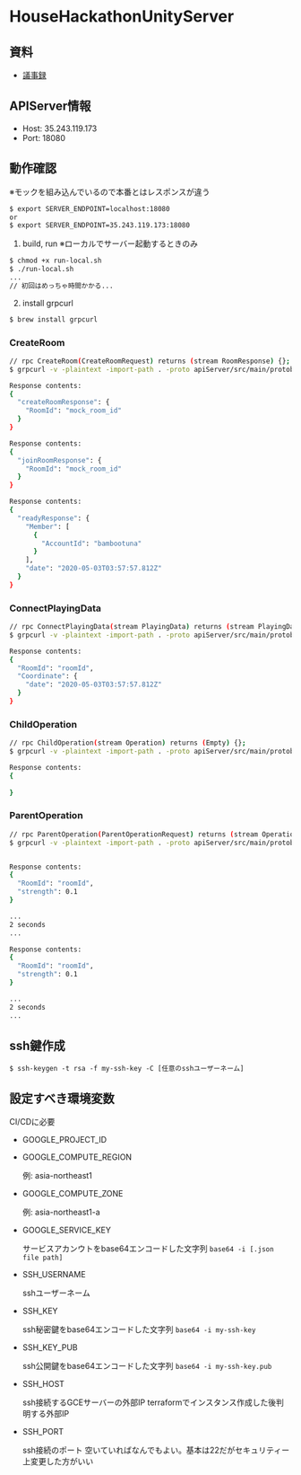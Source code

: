 # HouseHackathonUnityServer

## 資料
- [議事録](https://github.com/CA21engineer/HouseHackathonUnityClient/issues/1)

## APIServer情報
- Host: 35.243.119.173
- Port: 18080

## 動作確認
※モックを組み込んでいるので本番とはレスポンスが違う

```bash
$ export SERVER_ENDPOINT=localhost:18080
or
$ export SERVER_ENDPOINT=35.243.119.173:18080
```

1. build, run
※ローカルでサーバー起動するときのみ

```bash
$ chmod +x run-local.sh
$ ./run-local.sh
...
// 初回はめっちゃ時間かかる...
```

2. install grpcurl
```bash
$ brew install grpcurl
```

### CreateRoom
```bash
// rpc CreateRoom(CreateRoomRequest) returns (stream RoomResponse) {};
$ grpcurl -v -plaintext -import-path . -proto apiServer/src/main/protobuf/room.proto -d '{"AccountId":"bambootuna","roomKey":""}' ${SERVER_ENDPOINT} room.RoomService/CreateRoom

Response contents:
{
  "createRoomResponse": {
    "RoomId": "mock_room_id"
  }
}

Response contents:
{
  "joinRoomResponse": {
    "RoomId": "mock_room_id"
  }
}

Response contents:
{
  "readyResponse": {
    "Member": [
      {
        "AccountId": "bambootuna"
      }
    ],
    "date": "2020-05-03T03:57:57.812Z"
  }
}

```

### ConnectPlayingData
```bash
// rpc ConnectPlayingData(stream PlayingData) returns (stream PlayingData) {};
$ grpcurl -v -plaintext -import-path . -proto apiServer/src/main/protobuf/room.proto -d '{"RoomId":"roomId","Coordinate":{"x":0,"y":0,"date":"2020-05-03T03:57:57.812Z"}}' ${SERVER_ENDPOINT} room.RoomService/ConnectPlayingData

Response contents:
{
  "RoomId": "roomId",
  "Coordinate": {
    "date": "2020-05-03T03:57:57.812Z"
  }
}

```

### ChildOperation
```bash
// rpc ChildOperation(stream Operation) returns (Empty) {};
$ grpcurl -v -plaintext -import-path . -proto apiServer/src/main/protobuf/room.proto -d '{"RoomId":"roomId","Direction":0,"strength":0.12345}' ${SERVER_ENDPOINT} room.RoomService/ChildOperation

Response contents:
{
  
}
```

### ParentOperation
```bash
// rpc ParentOperation(ParentOperationRequest) returns (stream Operation) {};
$ grpcurl -v -plaintext -import-path . -proto apiServer/src/main/protobuf/room.proto -d '{"RoomId":"roomId"}' ${SERVER_ENDPOINT} room.RoomService/ParentOperation


Response contents:
{
  "RoomId": "roomId",
  "strength": 0.1
}

...
2 seconds
...

Response contents:
{
  "RoomId": "roomId",
  "strength": 0.1
}

...
2 seconds
...
```

## ssh鍵作成

`$ ssh-keygen -t rsa -f my-ssh-key -C [任意のsshユーザーネーム]`

## 設定すべき環境変数
CI/CDに必要

- GOOGLE_PROJECT_ID
- GOOGLE_COMPUTE_REGION

    例: asia-northeast1

- GOOGLE_COMPUTE_ZONE

    例: asia-northeast1-a

- GOOGLE_SERVICE_KEY

    サービスアカンウトをbase64エンコードした文字列
    `base64 -i [.json file path]`

- SSH_USERNAME

    sshユーザーネーム

- SSH_KEY

    ssh秘密鍵をbase64エンコードした文字列
    `base64 -i my-ssh-key`

- SSH_KEY_PUB

    ssh公開鍵をbase64エンコードした文字列
    `base64 -i my-ssh-key.pub`

- SSH_HOST

    ssh接続するGCEサーバーの外部IP
    terraformでインスタンス作成した後判明する外部IP

- SSH_PORT

    ssh接続のポート
    空いていればなんでもよい。基本は22だがセキュリティー上変更した方がいい
